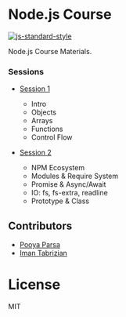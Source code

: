 # Node.js Course
[![js-standard-style](https://img.shields.io/badge/code%20style-standard-brightgreen.svg)](http://standardjs.com)

Node.js Course Materials.

### Sessions
- [Session 1](./session-1)
    - Intro
    - Objects
    - Arrays
    - Functions
    - Control Flow

- [Session 2](./session-2)
    - NPM Ecosystem
    - Modules & Require System
    - Promise & Async/Await
    - IO: fs, fs-extra, readline
    - Prototype & Class

## Contributors
- [Pooya Parsa](https://github.com/pi0)
- [Iman Tabrizian](https://github.com/Tabrizian)

# License
MIT